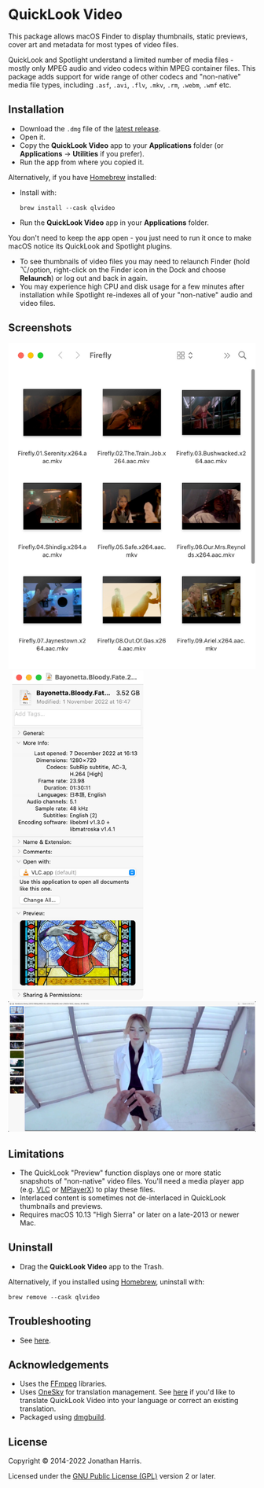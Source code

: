 QuickLook Video
===============

This package allows macOS Finder to display thumbnails, static previews, cover art and metadata for most types of video files.

QuickLook and Spotlight understand a limited number of media files - mostly only MPEG audio and video codecs within MPEG container files. This package adds support for wide range of other codecs and "non-native" media file types, including `.asf`, `.avi`, `.flv`, `.mkv`, `.rm`, `.webm`, `.wmf` etc.

Installation
------------
* Download the `.dmg` file of the [latest release](https://github.com/Marginal/QLVideo/releases/latest).
* Open it.
* Copy the **QuickLook Video** app to your **Applications** folder (or **Applications** → **Utilities** if you prefer).
* Run the app from where you copied it.

Alternatively, if you have [Homebrew](http://brew.sh/) installed:
* Install with:
   ```
   brew install --cask qlvideo
   ```
* Run the **QuickLook Video** app in your **Applications** folder.

You don't need to keep the app open - you just need to run it once to make macOS notice its QuickLook and Spotlight plugins.
* To see thumbnails of video files you may need to relaunch Finder (hold ⌥/option, right-click on the Finder icon in the Dock and choose **Relaunch**) or log out and back in again.
* You may experience high CPU and disk usage for a few minutes after installation while Spotlight re-indexes all of your "non-native" audio and video files.

Screenshots
-----------
<img src="img/finder.jpeg" alt="Finder" width="508"/> &nbsp; <img src="img/info.jpeg" alt="Finder Info" width="267"/>
<img src="img/preview.jpeg" alt="QuickLook preview" width="962"/>

Limitations
-----------
* The QuickLook "Preview" function displays one or more static snapshots of "non-native" video files. You'll need a media player app (e.g. [VLC](http://www.videolan.org/vlc/) or [MPlayerX](http://mplayerx.org/)) to play these files.
* Interlaced content is sometimes not de-interlaced in QuickLook thumbnails and previews.
* Requires macOS 10.13 "High Sierra" or later on a late-2013 or newer Mac.

Uninstall
---------
* Drag the **QuickLook Video** app to the Trash.

Alternatively, if you installed using [Homebrew](http://brew.sh/), uninstall with:
   ```
   brew remove --cask qlvideo
   ```

Troubleshooting
---------------
* See [here](https://github.com/Marginal/QLVideo/wiki/Troubleshooting).

Acknowledgements
----------------
* Uses the [FFmpeg](https://www.ffmpeg.org/about.html) libraries.
* Uses [OneSky](http://www.oneskyapp.com/) for translation management. See [here](https://github.com/Marginal/QLVideo/wiki/Translations)  if you'd like to translate QuickLook Video into your language or correct an existing translation.
* Packaged using [dmgbuild](https://pypi.org/project/dmgbuild/).

License
-------
Copyright © 2014-2022 Jonathan Harris.

Licensed under the [GNU Public License (GPL)](http://www.gnu.org/licenses/gpl-2.0.html) version 2 or later.
